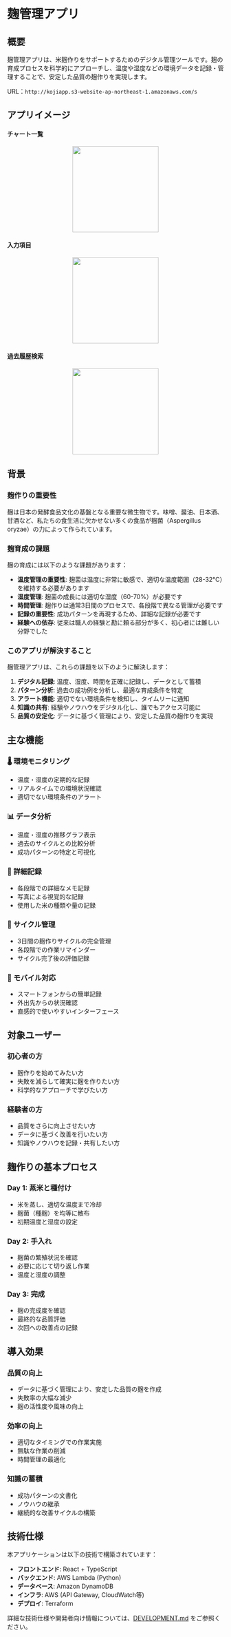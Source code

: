 # 麹管理アプリ

## 概要

麹管理アプリは、米麹作りをサポートするためのデジタル管理ツールです。麹の育成プロセスを科学的にアプローチし、温度や湿度などの環境データを記録・管理することで、安定した品質の麹作りを実現します。

URL：```http://kojiapp.s3-website-ap-northeast-1.amazonaws.com/s```

## アプリイメージ
#### チャート一覧
<p align="center">
  <img src="./assets/チャート一覧.png" width="200">
</p>

#### 入力項目
<p align="center">
  <img src="./assets/入力項目.png" width="200">
</p>

#### 過去履歴検索
<p align="center">
  <img src="./assets/過去履歴.png" width="200">
</p>

## 背景

### 麹作りの重要性

麹は日本の発酵食品文化の基盤となる重要な微生物です。味噌、醤油、日本酒、甘酒など、私たちの食生活に欠かせない多くの食品が麹菌（Aspergillus oryzae）の力によって作られています。

### 麹育成の課題

麹の育成には以下のような課題があります：

- **温度管理の重要性**: 麹菌は温度に非常に敏感で、適切な温度範囲（28-32°C）を維持する必要があります
- **湿度管理**: 麹菌の成長には適切な湿度（60-70%）が必要です
- **時間管理**: 麹作りは通常3日間のプロセスで、各段階で異なる管理が必要です
- **記録の重要性**: 成功パターンを再現するため、詳細な記録が必要です
- **経験への依存**: 従来は職人の経験と勘に頼る部分が多く、初心者には難しい分野でした

### このアプリが解決すること

麹管理アプリは、これらの課題を以下のように解決します：

1. **デジタル記録**: 温度、湿度、時間を正確に記録し、データとして蓄積
2. **パターン分析**: 過去の成功例を分析し、最適な育成条件を特定
3. **アラート機能**: 適切でない環境条件を検知し、タイムリーに通知
4. **知識の共有**: 経験やノウハウをデジタル化し、誰でもアクセス可能に
5. **品質の安定化**: データに基づく管理により、安定した品質の麹作りを実現

## 主な機能

### 🌡️ 環境モニタリング
- 温度・湿度の定期的な記録
- リアルタイムでの環境状況確認
- 適切でない環境条件のアラート

### 📊 データ分析
- 温度・湿度の推移グラフ表示
- 過去のサイクルとの比較分析
- 成功パターンの特定と可視化

### 📝 詳細記録
- 各段階での詳細なメモ記録
- 写真による視覚的な記録
- 使用した米の種類や量の記録

### 🔄 サイクル管理
- 3日間の麹作りサイクルの完全管理
- 各段階での作業リマインダー
- サイクル完了後の評価記録

### 📱 モバイル対応
- スマートフォンからの簡単記録
- 外出先からの状況確認
- 直感的で使いやすいインターフェース

## 対象ユーザー

### 初心者の方
- 麹作りを始めてみたい方
- 失敗を減らして確実に麹を作りたい方
- 科学的なアプローチで学びたい方

### 経験者の方
- 品質をさらに向上させたい方
- データに基づく改善を行いたい方
- 知識やノウハウを記録・共有したい方


## 麹作りの基本プロセス

### Day 1: 蒸米と種付け
- 米を蒸し、適切な温度まで冷却
- 麹菌（種麹）を均等に散布
- 初期温度と湿度の設定

### Day 2: 手入れ
- 麹菌の繁殖状況を確認
- 必要に応じて切り返し作業
- 温度と湿度の調整

### Day 3: 完成
- 麹の完成度を確認
- 最終的な品質評価
- 次回への改善点の記録

## 導入効果

### 品質の向上
- データに基づく管理により、安定した品質の麹を作成
- 失敗率の大幅な減少
- 麹の活性度や風味の向上

### 効率の向上
- 適切なタイミングでの作業実施
- 無駄な作業の削減
- 時間管理の最適化

### 知識の蓄積
- 成功パターンの文書化
- ノウハウの継承
- 継続的な改善サイクルの構築

## 技術仕様

本アプリケーションは以下の技術で構築されています：

- **フロントエンド**: React + TypeScript
- **バックエンド**: AWS Lambda (Python)
- **データベース**: Amazon DynamoDB
- **インフラ**: AWS (API Gateway, CloudWatch等)
- **デプロイ**: Terraform

詳細な技術仕様や開発者向け情報については、[DEVELOPMENT.md](DEVELOPMENT.md) をご参照ください。
